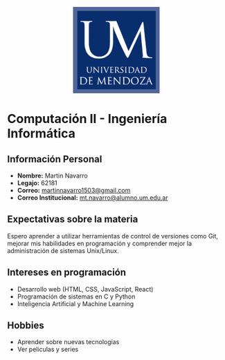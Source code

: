 <p align="center">
  <img src="images/um_logo.png" alt="Universidad de Mendoza" />
</p>

# Computación II - Ingeniería Informática  

## Información Personal  
- **Nombre:** Martin Navarro
- **Legajo:** 62181
- **Correo:** martinnavarro1503@gmail.com
- **Correo Institucional:** mt.navarro@alumno.um.edu.ar

## Expectativas sobre la materia  
Espero aprender a utilizar herramientas de control de versiones como Git, mejorar mis habilidades en programación y comprender mejor la administración de sistemas Unix/Linux.  

## Intereses en programación  
- Desarrollo web (HTML, CSS, JavaScript, React)  
- Programación de sistemas en C y Python  
- Inteligencia Artificial y Machine Learning  

## Hobbies  
- Aprender sobre nuevas tecnologías
- Ver peliculas y series


